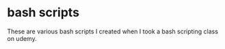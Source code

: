 # bash scripts

These are various bash scripts I created when I took a bash scripting class on udemy.

